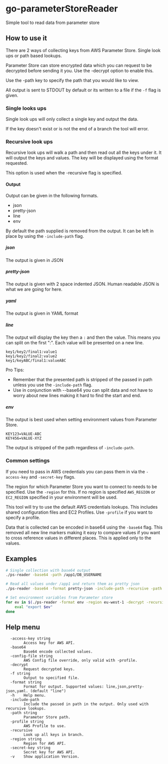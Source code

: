 # go-parameterStoreReader

Simple tool to read data from parameter store

## How to use it

There are 2 ways of collecting keys from AWS Parameter Store. Single look ups or path based lookups.

Parameter Store can store encrypted data which you can request to be decrypted before sending it you.
Use the -decrypt option to enable this.

Use the -path key to specify the path that you would like to view.

All output is sent to STDOUT by default or its written to a file if the `-f` flag is given.

### Single looks ups

Single look ups will only collect a single key and output the data.

If the key doesn't exist or is not the end of a branch the tool will error.

### Recursive look ups

Recursive look ups will walk a path and then read out all the keys under it.
It will output the keys and values. The key will be displayed using the format requested.

This option is used when the -recursive flag is specified.

#### Output

Output can be given in the following formats.

- json
- pretty-json
- line
- env

By default the path supplied is removed from the output. It can be left in place by using the `-include-path` flag.

##### json

The output is given in JSON

##### pretty-json

The output is given with 2 space indented JSON. Human readable JSON is what we are going for here.

##### yaml

The output is given in YAML format

##### line

The output will display the key then a `:` and then the value. This means you can split on the first ":".
Each value will be presented on a new line.

```text
key1/key2/final1:value1
key1/key2/final2:value2
key1/keyABC/final1:valueABC
```

Pro Tips:

- Remember that the presented path is stripped of the passed in path unless you use the `-include-path` flag.
- Use in conjunction with --base64 you can split data and not have to worry about new lines making it hard to find the start and end.

##### env

The output is best used when setting environment values from Parameter Store.

```text
KEY123=VALUE-ABC
KEY456=VALUE-XYZ
```

The output is stripped of the path regardless of `-include-path`.

### Common settings

If you need to pass in AWS credentials you can pass them in via the `-access-key` and `-secret-key` flags.

The region for which Parameter Store you want to connect to needs to be specified. Use the `-region` for this.
If no region is specified `AWS_REGION` or `EC2_REGION` specified in your environment will be used.

This tool will try to use the default AWS credentials lookups. This includes shared configuration files and EC2 Profiles. Use `-profile` if you want to specify a profile.

Data that is collected can be encoded in base64 using the `-base64` flag. This removed all new line markers making it easy to compare values if you want to cross reference values in different places. This is applied only to the values.

## Examples

```sh
# Single collection with base64 output
./ps-reader -base64 -path /app1/DB_USERNAME

# Read all values under /app1 and return them as pretty json
./ps-reader -base64 -format pretty-json -include-path -recursive -path /app1

# Set environment variables from Parameter store
for ev in $(./ps-reader -format env -region eu-west-1 -decrypt -recursive -path /production/app2); do
    eval "export $ev"
done
```

## Help menu

```text
  -access-key string
        Access key for AWS API.
  -base64
        Base64 encode collected values.
  -config-file string
        AWS Config file override, only valid with -profile.
  -decrypt
        Request decrypted keys.
  -f string
        Output to specified file.
  -format string
        Format for output. Supported values: line,json,pretty-json,yaml. (default "line")
  -h    Help menu.
  -include-path
        Include the passed in path in the output. Only used with recursive lookups.
  -path string
        Parameter Store path.
  -profile string
        AWS Profile to use.
  -recursive
        Look up all keys in branch.
  -region string
        Region for AWS API.
  -secret-key string
        Secret key for AWS API.
  -v    Show application Version.
```
